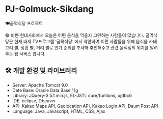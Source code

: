 # PJ-Golmuck-Sikdang
🍽골먹식당 프로젝트


😁 바쁜 현대사회에서 오늘은 어떤 음식을 먹을지 고민하는 사람들이 많습니다.
골먹식당은 현재 대세 TV프로그램 ‘골목식당’ 에서 착안하여 이런 사람들을 위해 음식을 카테고리 별, 상황 별, 거리 별로 인기 순위를 조사해 추천해주고 관련 음식점의 위치를 알려주는 웹 서비스 입니다. 

## 🛠️ 개발 환경 및 라이브러리

- Server: Apache Tomcat 9.0
- Date Base: Oracle Data Base 11g
- Library: JQuery-3.5.1.min.js, EL-JSTL core/funtions, ojdbc6
- IDE: eclipse, Dbeaver
- API: Kakao Maps API, Geolocation API, Kakao Login API, Daum Post API
- Language: Java, Javascript, HTML, CSS, Ajax
